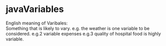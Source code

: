 # javaVariables

English meaning of Varibales:  
Something that is likely to vary.
e.g. the weather is one variable to be considered. 
e.g.2  variable expenses
e.g.3 quality of hospital food is highly variable.
